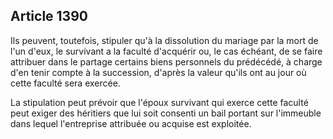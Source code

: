 Article 1390
----
Ils peuvent, toutefois, stipuler qu'à la dissolution du mariage par la mort de
l'un d'eux, le survivant a la faculté d'acquérir ou, le cas échéant, de se faire
attribuer dans le partage certains biens personnels du prédécédé, à charge d'en
tenir compte à la succession, d'après la valeur qu'ils ont au jour où cette
faculté sera exercée.

La stipulation peut prévoir que l'époux survivant qui exerce cette faculté peut
exiger des héritiers que lui soit consenti un bail portant sur l'immeuble dans
lequel l'entreprise attribuée ou acquise est exploitée.
